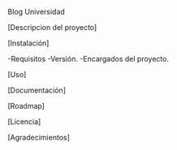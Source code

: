 Blog Universidad

[Descripcion del proyecto]

[Instalación]

-Requisitos
-Versión.
-Encargados del proyecto.

[Uso]

[Documentación]

[Roadmap]

[Licencia]

[Agradecimientos]
